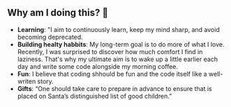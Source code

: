 ## Why am I doing this? 🤔

- **Learning**: "I aim to continuously learn, keep my mind sharp, and avoid becoming deprecated.
- **Building healty habbits**: My long-term goal is to do more of what I love. Recently, I was surprised to discover how much comfort I find in laziness. That's why my ultimate aim is to wake up a little earlier each day and write some code alongside my morning coffee.
- **Fun**: I believe that coding shhould be fun and the code itself like a well-writen story.
- **Gifts**: “One should take care to prepare in advance to ensure that is placed on Santa’s distinguished list of good children.”







